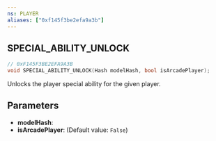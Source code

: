 ```yaml
---
ns: PLAYER
aliases: ["0xf145f3be2efa9a3b"]
---
```

## SPECIAL_ABILITY_UNLOCK

```c
// 0xF145F3BE2EFA9A3B
void SPECIAL_ABILITY_UNLOCK(Hash modelHash, bool isArcadePlayer);
```

Unlocks the player special ability for the given player.


## Parameters
* **modelHash**: 
* **isArcadePlayer**: (Default value: `False`)
